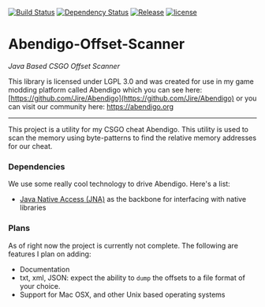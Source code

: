 [![Build Status](https://travis-ci.org/Jonatino/Abendigo-Offset-Scanner.svg?branch=master)](https://travis-ci.org/Jonatino/Abendigo-Offset-Scanner)
[![Dependency Status](https://www.versioneye.com/user/projects/578ab65fc3d40f004685241e/badge.svg?style=flat-square)](https://www.versioneye.com/user/projects/578ab65fc3d40f004685241e)
[![Release](https://jitpack.io/v/Jonatino/Abendigo-Offset-Scanner.svg)](https://jitpack.io/#Jonatino/Abendigo-Offset-Scanner)
[![license](https://img.shields.io/badge/license-LGPL%203.0-greenblue.svg)](https://github.com/Jonatino/Abendigo-Offset-Scanner/blob/master/LICENSE)

# Abendigo-Offset-Scanner
_Java Based CSGO Offset Scanner_

This library is licensed under LGPL 3.0 and was created for use in my game modding platform called Abendigo which you
can see here: [https://github.com/Jire/Abendigo](https://github.com/Jire/Abendigo)  or you can visit our community here: https://abendigo.org

---

This project is a utility for my CSGO cheat Abendigo. This utility is used to scan the memory using byte-patterns to find the relative memory addresses for our cheat.

### Dependencies

We use some really cool technology to drive Abendigo. Here's a list:

- [Java Native Access (JNA)](https://github.com/java-native-access/jna) as the backbone for interfacing with native libraries

### Plans

As of right now the project is currently not complete. The following are features I plan on adding:
 - Documentation
 - txt, xml, JSON: expect the ability to `dump` the offsets to a file format of your choice.
 - Support for Mac OSX, and other Unix based operating systems
